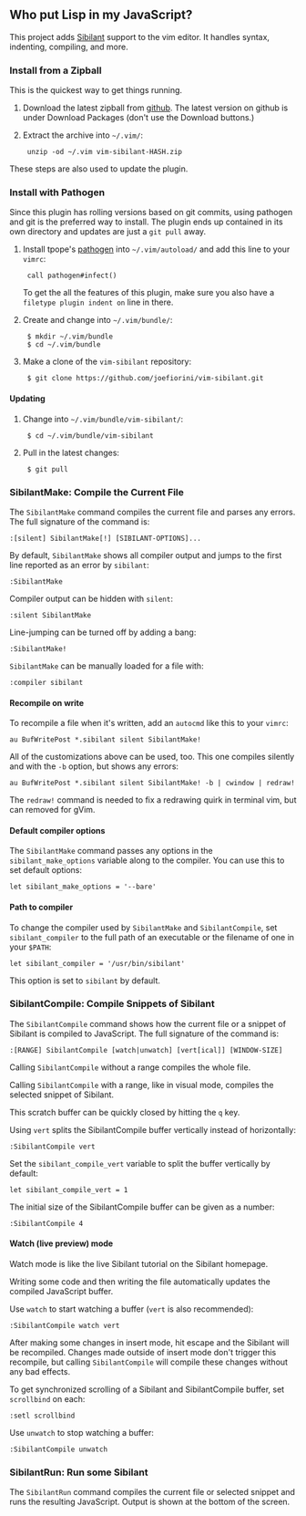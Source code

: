 ## Who put Lisp in my JavaScript?

This project adds [Sibilant] support to the vim editor. It handles syntax,
indenting, compiling, and more.

[Sibilant]: http://sibilantjs.info

### Install from a Zipball

This is the quickest way to get things running.

1. Download the latest zipball from [github][zipball-github].
   The latest version on github is under Download
   Packages (don't use the Download buttons.)

2. Extract the archive into `~/.vim/`:

        unzip -od ~/.vim vim-sibilant-HASH.zip

These steps are also used to update the plugin.

[zipball-github]: https://github.com/joefiorini/vim-sibilant/downloads

### Install with Pathogen

Since this plugin has rolling versions based on git commits, using pathogen and
git is the preferred way to install. The plugin ends up contained in its own
directory and updates are just a `git pull` away.

1. Install tpope's [pathogen] into `~/.vim/autoload/` and add this line to your
   `vimrc`:

        call pathogen#infect()

    To get the all the features of this plugin, make sure you also have a
    `filetype plugin indent on` line in there.

[pathogen]: http://www.vim.org/scripts/script.php?script_id=2332

2. Create and change into `~/.vim/bundle/`:

        $ mkdir ~/.vim/bundle
        $ cd ~/.vim/bundle

3. Make a clone of the `vim-sibilant` repository:

        $ git clone https://github.com/joefiorini/vim-sibilant.git

#### Updating

1. Change into `~/.vim/bundle/vim-sibilant/`:

        $ cd ~/.vim/bundle/vim-sibilant

2. Pull in the latest changes:

        $ git pull

### SibilantMake: Compile the Current File

The `SibilantMake` command compiles the current file and parses any errors. The full signature of the command is:

    :[silent] SibilantMake[!] [SIBILANT-OPTIONS]...

By default, `SibilantMake` shows all compiler output and jumps to the first line
reported as an error by `sibilant`:

    :SibilantMake

Compiler output can be hidden with `silent`:

    :silent SibilantMake

Line-jumping can be turned off by adding a bang:

    :SibilantMake!

`SibilantMake` can be manually loaded for a file with:

    :compiler sibilant

#### Recompile on write

To recompile a file when it's written, add an `autocmd` like this to your
`vimrc`:

    au BufWritePost *.sibilant silent SibilantMake!

All of the customizations above can be used, too. This one compiles silently
and with the `-b` option, but shows any errors:

    au BufWritePost *.sibilant silent SibilantMake! -b | cwindow | redraw!

The `redraw!` command is needed to fix a redrawing quirk in terminal vim, but
can removed for gVim.

#### Default compiler options

The `SibilantMake` command passes any options in the `sibilant_make_options`
variable along to the compiler. You can use this to set default options:

    let sibilant_make_options = '--bare'

#### Path to compiler

To change the compiler used by `SibilantMake` and `SibilantCompile`, set
`sibilant_compiler` to the full path of an executable or the filename of one
in your `$PATH`:

    let sibilant_compiler = '/usr/bin/sibilant'

This option is set to `sibilant` by default.

### SibilantCompile: Compile Snippets of Sibilant

The `SibilantCompile` command shows how the current file or a snippet of
Sibilant is compiled to JavaScript. The full signature of the command is:

    :[RANGE] SibilantCompile [watch|unwatch] [vert[ical]] [WINDOW-SIZE]

Calling `SibilantCompile` without a range compiles the whole file.

Calling `SibilantCompile` with a range, like in visual mode, compiles the selected
snippet of Sibilant.

This scratch buffer can be quickly closed by hitting the `q` key.

Using `vert` splits the SibilantCompile buffer vertically instead of horizontally:

    :SibilantCompile vert

Set the `sibilant_compile_vert` variable to split the buffer vertically by
default:

    let sibilant_compile_vert = 1

The initial size of the SibilantCompile buffer can be given as a number:

    :SibilantCompile 4

#### Watch (live preview) mode

Watch mode is like the live Sibilant tutorial on the Sibilant homepage.

Writing some code and then writing the file automatically updates the
compiled JavaScript buffer.

Use `watch` to start watching a buffer (`vert` is also recommended):

    :SibilantCompile watch vert

After making some changes in insert mode, hit escape and the Sibilant will
be recompiled. Changes made outside of insert mode don't trigger this recompile,
but calling `SibilantCompile` will compile these changes without any bad effects.

To get synchronized scrolling of a Sibilant and SibilantCompile buffer, set
`scrollbind` on each:

    :setl scrollbind

Use `unwatch` to stop watching a buffer:

    :SibilantCompile unwatch

### SibilantRun: Run some Sibilant

The `SibilantRun` command compiles the current file or selected snippet and runs
the resulting JavaScript. Output is shown at the bottom of the screen.

